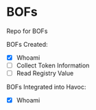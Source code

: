 # BOFs
Repo for BOFs

BOFs Created:
- [x] Whoami
- [ ] Collect Token Information
- [ ] Read Registry Value 

BOFs Integrated into Havoc:
- [x] Whoami


